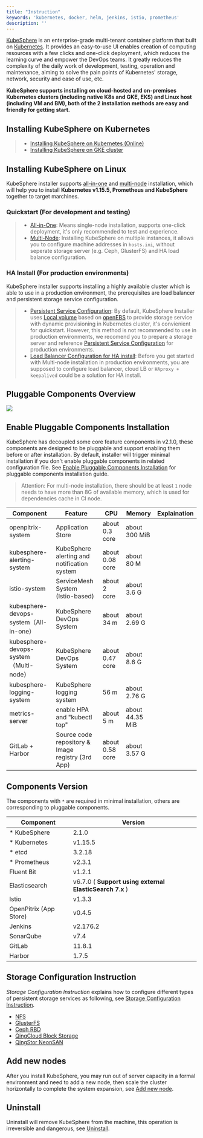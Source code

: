 ```yaml
---
title: "Instruction"
keywords: 'kubernetes, docker, helm, jenkins, istio, prometheus'
description: ''
---
```


[KubeSphere](/en/) is an enterprise-grade multi-tenant container platform that built on [Kubernetes](https://kubernetes.io). It provides an easy-to-use UI enables creation of computing resources with a few clicks and one-click deployment, which reduces the learning curve and empower the DevOps teams. It greatly reduces the complexity of the daily work of development, testing, operation and maintenance, aiming to solve the pain points of Kubernetes' storage, network, security and ease of use, etc.

**KubeSphere supports installing on cloud-hosted and on-premises Kubernetes clusters (including native K8s and GKE, EKS) and Linux host (including VM and BM), both of the 2 installation methods are easy and friendly for getting start.**


## Installing KubeSphere on Kubernetes

> - [Installing KubeSphere on Kubernetes (Online)](../install-on-k8s)
> - [Installing KubeSphere on GKE cluster](../install-on-gke)


## Installing KubeSphere on Linux

KubeSphere installer supports [all-in-one](../all-in-one) and [multi-node](../multi-node) installation, which will help you to install **Kubernetes v1.15.5, Prometheus and KubeSphere** together to target marchines.

### Quickstart (For development and testing)

> - [All-in-One](../all-in-one): Means single-node installation, supports one-click deployment, it's only recommended to test and experience.
> - [Multi-Node](../multi-node): Installing KubeSphere on multiple instances, it allows you to configure machine addresses in `hosts.ini`, without seperate storage server (e.g. Ceph, GlusterFS) and HA load balance configuration.

### HA Install (For production environments)

KubeSphere installer supports installing a highly available cluster which is able to use in a production environment, the prerequisites are load balancer and persistent storage service configuration.

> - [Persistent Service Configuration](../storage-configuration): By default, KubeSphere Installer uses [Local volume](https://kubernetes.io/docs/concepts/storage/volumes/#local) based on [openEBS](https://openebs.io/) to provide storage service with dynamic provisioning in Kubernetes cluster, it's convienient for quickstart. However, this method is not recommended to use in production environments, we recomend you to prepare a storage server and reference [Persistent Service Configuration](../storage-configuration) for production environments.
> - [Load Balancer Configuration for HA install](../master-ha): Before you get started with Multi-node installation in production environments, you are supposed to configure load balancer, cloud LB or `HAproxy + keepalived` could be a solution for HA install.

## Pluggable Components Overview

![](/pluggable-components-2.png)

## Enable Pluggable Components Installation

 KubeSphere has decoupled some core feature components in v2.1.0, these components are designed to be pluggable and support enabling them before or after installation. By default, installer will trigger minimal installation if you don't enable pluggable components in related configuration file. See [Enable Pluggable Components Installation](../pluggable-components) for pluggable components installation guide.


 > Attention: For multi-node installation, there should be at least `1` node needs to have more than 8G of available memory, which is used for dependencies cache in CI node.

 |Component| Feature | CPU |Memory| Explaination |
 | --- | --- | --- | --- | --- |
 | openpitrix-system| Application Store |about 0.3 core | about 300 MiB|
 | kubesphere-alerting-system | KubeSphere alerting and notification system | about 0.08 core | about 80 M |
 | istio-system |ServiceMesh System (Istio-based)|about 2 core|about  3.6 G |
 | kubesphere-devops-system（All-in-one）| KubeSphere DevOps System | about 34 m| about 2.69 G|
 | kubesphere-devops-system（Multi-node）|KubeSphere DevOps System | about 0.47 core| about 8.6 G|  |
 | kubesphere-logging-system |KubeSphere logging system| 56 m | about 2.76 G |
 | metrics-server | enable HPA and "kubectl top" |about 5 m|about 44.35 MiB|
 | GitLab + Harbor | Source code repository & Image registry (3rd App)| about 0.58 core | about 3.57 G|


## Components Version

The components with `*` are required in minimal installation, others are corresponding to pluggable components.

|  Component |  Version |
|---|---|
|* KubeSphere| 2.1.0|
|* Kubernetes| v1.15.5 |
|* etcd|3.2.18|
|* Prometheus| v2.3.1|
|Fluent Bit| v1.2.1|
|Elasticsearch | v6.7.0 ( **Support using external ElasticSearch 7.x** )|
|Istio | v1.3.3 |
|OpenPitrix (App Store)| v0.4.5 |
|Jenkins| v2.176.2 |
|SonarQube| v7.4 |
|GitLab | 11.8.1 |
|Harbor | 1.7.5 |

## Storage Configuration Instruction

*Storage Configuration Instruction* explains how to configure different types of persistent storage services as following, see [Storage Configuration Instruction](../storage-configuration).

- [NFS](https://kubernetes.io/docs/concepts/storage/volumes/#nfs)
- [GlusterFS](https://www.gluster.org/)
- [Ceph RBD](https://ceph.com/)
- [QingCloud Block Storage](https://docs.qingcloud.com/product/storage/volume/)
- [QingStor NeonSAN](https://docs.qingcloud.com/product/storage/volume/super_high_performance_shared_volume/)


## Add new nodes

After you install KubeSphere, you may run out of server capacity in a formal environment and need to add a new node, then scale the cluster horizontally to complete the system expansion, see [Add new node](../add-nodes).


## Uninstall

Uninstall will remove KubeSphere from the machine, this operation is irreversible and dangerous, see [Uninstall](../uninstall).
